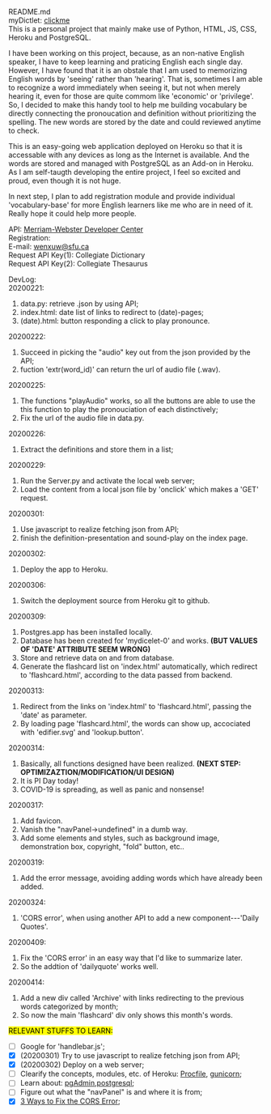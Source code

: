 README.md<br/>
myDictlet: [clickme](https://mydictlet-0.herokuapp.com/)<br/>
This is a personal project that mainly make use of Python, HTML, JS, CSS, Heroku and PostgreSQL.<br/>

I have been working on this project, because, as an non-native English speaker, I have to keep learning and praticing English each single day. However, I have found that it is an obstale that I am used to memorizing English words by 'seeing' rather than 'hearing'. That is, sometimes I am able to recognize a word immediately when seeing it, but not when merely hearing it, even for those are quite commom like 'economic' or 'privilege'. So, I decided to make this handy tool to help me building vocabulary be directly connecting the pronoucation and definition without prioritizing the spelling. The new words are stored by the date and could reviewed anytime to check.<br/>

This is an easy-going web application deployed on Heroku so that it is accessable with any devices as long as the Internet is available. And the words are stored and managed with PostgreSQL as an Add-on in Heroku.<br/>
As I am self-taugth developing the entire project, I feel so excited and proud, even though it is not huge.<br/>

In next step, I plan to add registration module and provide individual 'vocabulary-base' for more English learners like me who are in need of it. Really hope it could help more people.<br/>

API: [Merriam-Webster Developer Center](https://dictionaryapi.com)<br/>
Registration:<br/>
E-mail: wenxuw@sfu.ca<br/>
Request API Key(1): Collegiate Dictionary<br/>
Request API Key(2): Collegiate Thesaurus<br/>

DevLog:<br/>
20200221:<br/>

1. data.py: retrieve .json by using API;
2. index.html: date list of links to redirect to (date)-pages;
3. (date).html: button responding a click to play pronounce.

20200222:<br/>

1. Succeed in picking the "audio" key out from the json provided by the API;
2. fuction 'extr(word_id)' can return the url of audio file (.wav).

20200225:<br/>
1. The functions "playAudio" works, so all the buttons are able to use the this function to play the pronouciation of each distinctively;
2. Fix the url of the audio file in data.py.

20200226:<br/>
1. Extract the definitions and store them in a list;

20200229:<br/>
1. Run the Server.py and activate the local web server;
2. Load the content from a local json file by 'onclick' which makes a 'GET' request.

20200301:<br/>
1. Use javascript to realize fetching json from API;
2. finish the definition-presentation and sound-play on the index page.

20200302:<br/>
1. Deploy the app to Heroku.

20200306:<br/>
1. Switch the deployment source from Heroku git to github.

20200309:<br/>
1. Postgres.app has been installed locally.
2. Database has been created for 'mydicelet-0' and works. **(BUT VALUES OF 'DATE' ATTRIBUTE SEEM WRONG)**
3. Store and retrieve data on and from database.
4. Generate the flashcard list on 'index.html' automatically, which redirect to 'flashcard.html', according to the data passed from backend.

20200313:<br/>
1. Redirect from the links on 'index.html' to 'flashcard.html', passing the 'date' as parameter.
2. By loading page 'flashcard.html', the words can show up, accociated with 'edifier.svg' and 'lookup.button'.

20200314:<br/>
1. Basically, all functions designed have been realized. **(NEXT STEP: OPTIMIZAZTION/MODIFICATION/UI DESIGN)**
2. It is PI Day today!
3. COVID-19 is spreading, as well as panic and nonsense!

20200317:<br/>
1. Add favicon.
2. Vanish the "navPanel->undefined" in a dumb way.
3. Add some elements and styles, such as background image, demonstration box, copyright, "fold" button, etc..

20200319:<br/>
1. Add the error message, avoiding adding words which have already been added.

20200324:<br/>
1. 'CORS error', when using another API to add a new component---'Daily Quotes'.

20200409:<br/>
1. Fix the 'CORS error' in an easy way that I'd like to summarize later.
2. So the addtion of 'dailyquote' works well.

20200414:<br/>
1. Add a new div called 'Archive' with links redirecting to the previous words categorized by month;
2. So now the main 'flashcard' div only shows this month's words.

 <mark>RELEVANT STUFFS TO LEARN:</mark>
- [ ] Google for 'handlebar.js';
- [x] (20200301) Try to use javascript to realize fetching json from API; 
- [x] (20200302) Deploy on a web server;
- [ ] Clearify the concepts, modules, etc. of Heroku: [Procfile](https://devcenter.heroku.com/articles/procfile), [gunicorn](https://gunicorn.org/);
- [ ] Learn about: [pgAdmin](https://www.pgadmin.org/),[postgresql](https://www.postgresql.org/);
- [ ] Figure out what the "navPanel" is and where it is from;
- [x] [3 Ways to Fix the CORS Error](https://medium.com/@dtkatz/3-ways-to-fix-the-cors-error-and-how-access-control-allow-origin-works-d97d55946d9);